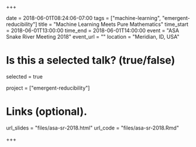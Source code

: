 +++

date = 2018-06-01T08:24:06-07:00
tags = ["machine-learning", "emergent-reducibility"]
title = "Machine Learning Meets Pure Mathematics"
time_start = 2018-06-01T13:00:00
time_end = 2018-06-01T14:00:00
event = "ASA Snake River Meeting 2018"
event_url = ""
location = "Meridian, ID, USA"
# Is this a selected talk? (true/false)
selected = true

project = ["emergent-reducibility"]

# Links (optional).
url_slides = "files/asa-sr-2018.html"
url_code = "files/asa-sr-2018.Rmd"

+++
